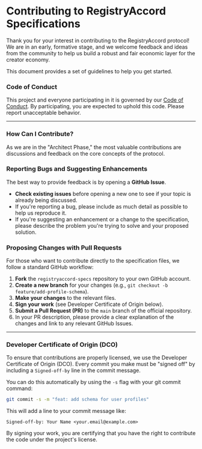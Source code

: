 # Contributing to RegistryAccord Specifications

Thank you for your interest in contributing to the RegistryAccord protocol\! We are in an early, formative stage, and we welcome feedback and ideas from the community to help us build a robust and fair economic layer for the creator economy.

This document provides a set of guidelines to help you get started.

### Code of Conduct

This project and everyone participating in it is governed by our [Code of Conduct](https://github.com/RegistryAccord/registryaccord-specs/blob/main/CODE_OF_CONDUCT.md). By participating, you are expected to uphold this code. Please report unacceptable behavior.

-----

### How Can I Contribute?

As we are in the "Architect Phase," the most valuable contributions are discussions and feedback on the core concepts of the protocol.

### **Reporting Bugs and Suggesting Enhancements**

The best way to provide feedback is by opening a **GitHub Issue**.

  * **Check existing issues** before opening a new one to see if your topic is already being discussed.
  * If you're reporting a bug, please include as much detail as possible to help us reproduce it.
  * If you're suggesting an enhancement or a change to the specification, please describe the problem you're trying to solve and your proposed solution.

### **Proposing Changes with Pull Requests**

For those who want to contribute directly to the specification files, we follow a standard GitHub workflow:

1.  **Fork** the `registryaccord-specs` repository to your own GitHub account.
2.  **Create a new branch** for your changes (e.g., `git checkout -b feature/add-profile-schema`).
3.  **Make your changes** to the relevant files.
4.  **Sign your work** (see Developer Certificate of Origin below).
5.  **Submit a Pull Request (PR)** to the `main` branch of the official repository.
6.  In your PR description, please provide a clear explanation of the changes and link to any relevant GitHub Issues.

-----

### Developer Certificate of Origin (DCO)

To ensure that contributions are properly licensed, we use the Developer Certificate of Origin (DCO). Every commit you make must be "signed off" by including a `Signed-off-by` line in the commit message.

You can do this automatically by using the `-s` flag with your git commit command:

```bash
git commit -s -m "feat: add schema for user profiles"
```

This will add a line to your commit message like:

`Signed-off-by: Your Name <your.email@example.com>`

By signing your work, you are certifying that you have the right to contribute the code under the project's license.
